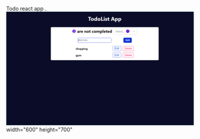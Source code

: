 Todo react app .
![alt text](https://github.com/seyedmahdihosseinizade/TodoApp/blob/main/Capture.PNG) width="600" height="700"
